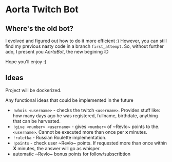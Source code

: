 # Aorta Twitch Bot

## Where's the old bot?
I evolved and figured out how to do it more efficient :) However, you can still find my previous nasty code in a branch `first_attempt`. So, without further ado, I present you *AortaBot*, the new begining :D

Hope you'll enjoy :)

## Ideas
Project will be dockerized.

Any functional ideas that could be implemented in the future
- `!whois <username>` - checks the twitch `<username>`. Provides stuff like: how many days ago he was registered, fullname, birthdate, anything that can be harvested.
- `!give <number> <username>` - gives `<number>` of ~Revlo~ points to the. `<username>`. Cannot be executed more than once per **x** minutes.
- `!ruletka` - Russian Roulette implementation.
- `!points` - check user ~Revlo~ points. If requested more than once within **X** minutes, the answer will go as whisper.
- automatic ~Revlo~ bonus points for follow/subscribtion
